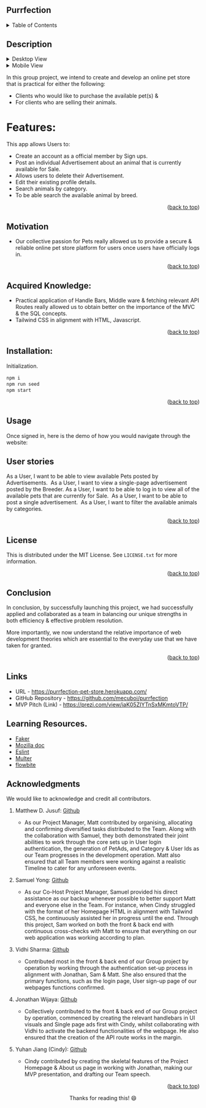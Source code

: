 # <GROUP-6-Purrfection>
## Purrfection
<a id="readme-top"></a>

<!-- TABLE OF CONTENTS -->
<details>
  <summary>Table of Contents</summary>
  <ol>
    <li><a href="#description">Description</a></li>
    <li><a href="#motivation">Motivation</a></li>
    <li><a href="#acquired-knowledge">Acquired Knowledge</a></li>
    <li><a href="#installation">Installation</a></li>
    <li><a href="#user-stories">User stories</a></li>
    <li><a href="#license">License</a></li>
    <li><a href="#conclusion">Conclusion</a></li>
    <li><a href="#links">Links</a></li>
    <li><a href="#acknowledgments">Acknowledgments</a></li>
  </ol>
</details>

## Description
<details> <summary>Desktop View</summary>

![Desktop-view](./public/images/Desktop-view.png)

</details>

<details><summary>Mobile View</summary>

<p align="center">
<img src="./public/images/Mobile-view.png"/>
</p>

</details>

In this group project, we intend to create and develop an online pet store that is practical for either the following:
- Clients who would like to purchase the available pet(s) & 
- For clients who are selling their animals. 

# Features:
This app allows Users to:
- Create an account as a official member by Sign ups. 
- Post an individual Advertisement about an animal that is currently available for Sale. 
- Allows users to delete their Advertisement. 
- Edit their existing profile details. 
- Search animals by category. 
- To be able search the available animal by breed. 

<p align="right">(<a href="#readme-top">back to top</a>)</p>

<!--Motivation of Development-->
## Motivation
- Our collective passion for Pets really allowed us  to provide a secure & reliable online pet store platform for users once users have officially logs in.
<p align="right">(<a href="#readme-top">back to top</a>)</p>

<!--Acquired Knowledge-->
## Acquired Knowledge:
- Practical application of Handle Bars, Middle ware & fetching relevant API Routes really allowed us to obtain better on the importance of the MVC & the SQL concepts. 
- Tailwind CSS in alignment with HTML, Javascript.

<p align="right">(<a href="#readme-top">back to top</a>)</p>

<!--INSTALLATION-->
## Installation:
Initialization. 
```
npm i 
npm run seed
npm start 
```
<p align="right">(<a href="#readme-top">back to top</a>)</p>

## Usage
Once signed in, here is the demo of how you would navigate through the website:



<!--USER STORIES-->
## User stories
As a User, I want to be able to view available Pets posted by Advertisements. 
As a User, I want to view a single-page advertisement posted by the Breeder.
As a User, I want to be able to log in to view all of the available pets that are currently for Sale. 
As a User, I want to be able to post a single advertisement. 
As a User, I want to filter the available animals by categories.

<p align="right">(<a href="#readme-top">back to top</a>)</p>

<!-- LICENSE -->
## License
This is distributed under the MIT License. See `LICENSE.txt` for more information.
<p align="right">(<a href="#readme-top">back to top</a>)</p>
 
<!-- CONCLUSION -->
## Conclusion
In conclusion, by successfully launching this project, we had successfully applied and collaborated as a team in balancing our unique strengths in both efficiency & effective problem resolution.  

More importantly, we now understand the relative importance of web development theories which are essential to the everyday use that we have taken for granted. 

<p align="right">(<a href="#readme-top">back to top</a>)</p>

<!--REFERENCE LINKS-->
## Links 

* URL -  https://purrfection-pet-store.herokuapp.com/
* GitHub Repository - https://github.com/mecuboi/purrfection
* MVP Pitch (Link) -  https://prezi.com/view/iaK05ZIYTnSxMKmtoVTP/

## Learning Resources. 
* [Faker](https://fakerjs.dev/guide/)
* [Mozilla doc](https://developer.mozilla.org/en-US/)
* [Eslint](https://devdocs.io/eslint/)
* [Multer](https://www.npmjs.com/package/multer) 
* [flowbite](https://flowbite.com/docs/getting-started/introduction/)


<!-- ACKNOWLEDGMENTS -->
## Acknowledgments
 
We would like to acknowledge and credit all contributors.

1.    Matthew D. Jusuf: [Github](https://github.com/mecuboi)
       - As our Project Manager, Matt contributed by organising, allocating and confirming diversified tasks   distributed to the Team. Along with the collaboration with Samuel, they both demonstrated their joint abilities to work through the core sets up in User login authentication, the generation of PetAds, and Category & User Ids as our Team progresses in the development operation. Matt also ensured that all Team members were working against a realistic Timeline to cater for any unforeseen events. 

2.   Samuel Yong: [Github](https://github.com/KangaZero)
     - As our Co-Host Project Manager, Samuel provided his direct assistance as our backup whenever possible to better support Matt and everyone else in the Team. For instance, when Cindy struggled with the format of her Homepage HTML in alignment with Tailwind CSS, he continuously assisted her in progress until the end. Through this project, Sam worked on both the front & back end with continuous cross-checks with Matt to ensure that everything on our web application was working according to plan. 

3.  Vidhi Sharma: [Github](https://github.com/Vidhi0307)
    - Contributed most in the front & back end of our Group project by operation by working through the authentication set-up process in alignment with Jonathan, Sam & Matt. She also ensured that the primary functions, such as the login page, User sign-up page of our webpages functions confirmed. 

4. Jonathan Wijaya: [Github](https://github.com/jonnwijaya)
   - Collectively contributed to the front & back end of our Group project by operation, commenced by creating the relevant handlebars in UI visuals and Single page ads first with Cindy, whilst collaborating with Vidhi to activate the backend functionalities of the webpage. He also ensured that the creation of the API route works in the margin.

5. Yuhan Jiang (Cindy): [Github](https://github.com/CindzaJ)
    - Cindy contributed by creating the skeletal features of the Project Homepage & About us page in working with Jonathan, making our MVP presentation, and drafting our Team speech. 

<p align="right">(<a href="#readme-top">back to top</a>)</p>
<p align="center">Thanks for reading this! 😄</p>